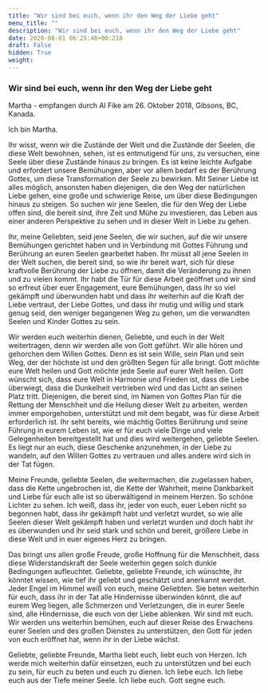 ```yaml
---
title: "Wir sind bei euch, wenn ihr den Weg der Liebe geht"
menu_title: ""
description: "Wir sind bei euch, wenn ihr den Weg der Liebe geht"
date: 2020-08-01 06:25:48+00:218
draft: False
hidden: True
weight:
---
```

### Wir sind bei euch, wenn ihr den Weg der Liebe geht

Martha - empfangen durch Al Fike am 26. Oktober 2018, Gibsons, BC, Kanada.

Ich bin Martha.

Ihr wisst, wenn wir die Zustände der Welt und die Zustände der Seelen, die diese Welt bewohnen, sehen, ist es entmutigend für uns, zu versuchen, eine Seele über diese Zustände hinaus zu bringen. Es ist keine leichte Aufgabe und erfordert unsere Bemühungen, aber vor allem bedarf es der Berührung Gottes, um diese Transformation der Seele zu bewirken. Mit Seiner Liebe ist alles möglich, ansonsten haben diejenigen, die den Weg der natürlichen Liebe gehen, eine große und schwierige Reise, um über diese Bedingungen hinaus zu steigen. So suchen wir jene Seelen, die für den Weg der Liebe offen sind, die bereit sind, ihre Zeit und Mühe zu investieren, das Leben aus einer anderen Perspektive zu sehen und in dieser Welt in Liebe zu gehen.

Ihr, meine Geliebten, seid jene Seelen, die wir suchen, auf die wir unsere Bemühungen gerichtet haben und in Verbindung mit Gottes Führung und Berührung an euren Seelen gearbeitet haben. Ihr müsst all jene Seelen in der Welt suchen, die bereit sind, so wie ihr bereit wart, sich für diese kraftvolle Berührung der Liebe zu öffnen, damit die Veränderung zu ihnen und zu vielen kommt. Ihr habt die Tür für diese Arbeit geöffnet und wir sind so erfreut über euer Engagement, eure Bemühungen, dass ihr so viel gekämpft und überwunden habt und dass ihr weiterhin auf die Kraft der Liebe vertraut, der Liebe Gottes, und dass ihr mutig und willig und stark genug seid, den weniger begangenen Weg zu gehen, um die verwandten Seelen und Kinder Gottes zu sein.

Wir werden euch weiterhin dienen, Geliebte, und euch in der Welt weitertragen, denn wir werden alle von Gott geführt. Wir alle hören und gehorchen dem Willen Gottes. Denn es ist sein Wille, sein Plan und sein Weg, der der höchste ist und den größten Segen für alle bringt. Gott möchte eure Welt heilen und Gott möchte jede Seele auf eurer Welt heilen. Gott wünscht sich, dass eure Welt in Harmonie und Frieden ist, dass die Liebe überwiegt, dass die Dunkelheit vertrieben wird und das Licht an seinen Platz tritt. Diejenigen, die bereit sind, im Namen von Gottes Plan für die Rettung der Menschheit und die Heilung dieser Welt zu arbeiten, werden immer emporgehoben, unterstützt und mit dem begabt, was für diese Arbeit erforderlich ist. Ihr seht bereits, wie mächtig Gottes Berührung und seine Führung in eurem Leben ist, wie er für euch viele Dinge und viele Gelegenheiten bereitgestellt hat und dies wird weitergehen, geliebte Seelen. Es liegt nur an euch, diese Geschenke anzunehmen, in der Liebe zu wandeln, auf den Willen Gottes zu vertrauen und alles andere wird sich in der Tat fügen.

Meine Freunde, geliebte Seelen, die weitermachen, die zugelassen haben, dass die Kette ungebrochen ist, die Kette der Wahrheit, meine Dankbarkeit und Liebe für euch alle ist so überwältigend in meinem Herzen. So schöne Lichter zu sehen. Ich weiß, dass ihr, jeder von euch, euer Leben nicht so begonnen habt, dass ihr gekämpft habt und verletzt wurdet, so wie alle Seelen dieser Welt gekämpft haben und verletzt wurden und doch habt ihr es überwunden und ihr seid stark und schön und bereit, größere Liebe in diese Welt und in euer eigenes Herz zu bringen.

Das bringt uns allen große Freude, große Hoffnung für die Menschheit, dass diese Widerstandskraft der Seele weiterhin gegen solch dunkle Bedingungen aufleuchtet. Geliebte, geliebte Freunde, ich wünschte, ihr könntet wissen, wie tief ihr geliebt und geschätzt und anerkannt werdet. Jeder Engel im Himmel weiß von euch, meine Geliebten. Sie beten weiterhin für euch, dass ihr in der Tat alle Hindernisse überwinden könnt, die auf eurem Weg liegen, alle Schmerzen und Verletzungen, die in eurer Seele sind, alle Hindernisse, die euch von der Liebe ablenken. Wir sind mit euch. Wir werden uns weiterhin bemühen, euch auf dieser Reise des Erwachens eurer Seelen und des großen Dienstes zu unterstützen, den Gott für jeden von euch eröffnet hat, wenn ihr in der Liebe wächst.

Geliebte, geliebte Freunde, Martha liebt euch, liebt euch von Herzen. Ich werde mich weiterhin dafür einsetzen, euch zu unterstützen und bei euch zu sein, für euch zu beten und euch zu dienen. Ich liebe euch. Ich liebe euch aus der Tiefe meiner Seele. Ich liebe euch. Gott segne euch.

